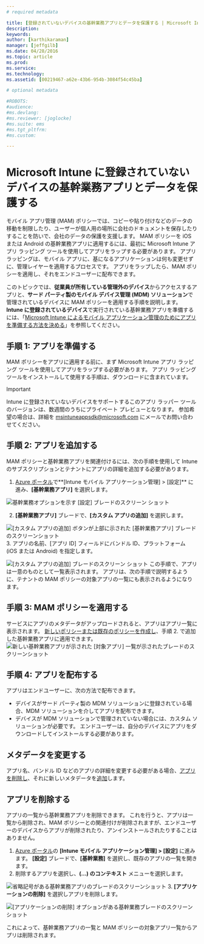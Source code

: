 ```yaml
---
# required metadata

title: [登録されていないデバイスの基幹業務アプリとデータを保護する | Microsoft Intune]
description:
keywords:
author: [karthikaraman]
manager: [jeffgilb]
ms.date: 04/28/2016
ms.topic: article
ms.prod:
ms.service:
ms.technology:
ms.assetid: [00219467-a62e-43b6-954b-3084f54c45ba]

# optional metadata

#ROBOTS:
#audience:
#ms.devlang:
#ms.reviewer: [joglocke]
#ms.suite: ems
#ms.tgt_pltfrm:
#ms.custom:

---
```


# Microsoft Intune に登録されていないデバイスの基幹業務アプリとデータを保護する

モバイル アプリ管理 (MAM) ポリシーでは、コピーや貼り付けなどのデータの移動を制限したり、ユーザーが個人用の場所に会社のドキュメントを保存したりすることを防いで、会社のデータの保護を支援します。   MAM ポリシーを iOS または Android の基幹業務アプリに適用するには、最初に Microsoft Intune アプリ ラッピング ツールを使用してアプリをラップする必要があります。  アプリ ラッピングは、モバイル アプリに、基になるアプリケーションは何も変更せずに、管理レイヤーを適用するプロセスです。  アプリをラップしたら、MAM ポリシーを適用し、それをエンドユーザーに配布できます。  

このトピックでは、**従業員が所有している管理外のデバイス**からアクセスするアプリと、**サード パーティ製のモバイル デバイス管理 (MDM) ソリューション**で管理されているデバイスに MAM ポリシーを適用する手順を説明します。  **Intune に登録されているデバイス**で実行されている基幹業務アプリを準備するには、「[Microsoft Intune によるモバイル アプリケーション管理のためにアプリを準備する方法を決める](decide-how-to-prepare-apps-for-mobile-application-management-with-microsoft-intune.md)」を参照してください。
##  手順 1: アプリを準備する
MAM ポリシーをアプリに適用する前に、まず Microsoft Intune アプリ ラッピング ツールを使用してアプリをラップする必要があります。  アプリ ラッピング ツールをインストールして使用する手順は、ダウンロードに含まれています。  
>[!IMPORTANT]  
>Intune に登録されていないデバイスをサポートするこのアプリ ラッパー ツールのバージョンは、数週間のうちにプライベート プレビューとなります。 参加希望の場合は、詳細を msintuneappsdk@microsoft.com にメールでお問い合わせてください。

## 手順 2: アプリを追加する

MAM ポリシーと基幹業務アプリを関連付けるには、次の手順を使用して Intune のサブスクリプションとテナントにアプリの詳細を追加する必要があります。

1. [Azure ポータル](https://portal.azure.com/)で**[Intune モバイル アプリケーション管理] > [設定]** に進み、**[基幹業務アプリ]** を選択します。

  ![基幹業務オプションを示す [設定] ブレードのスクリーン ショット](../media/mam-azure-portal-lob-on-settings.png)

2. **[基幹業務アプリ]** ブレードで、**[カスタム アプリの追加]** を選択します。

  ![[カスタム アプリの追加] ボタンが上部に示された [基幹業務アプリ] ブレードのスクリーンショット](../media/mam-azure-portal-add-lob-app-action.png)
3.  アプリの名前、[アプリ ID] フィールドにバンドル ID、プラットフォーム (iOS または Android) を指定します。

  ![[カスタム アプリの追加] ブレードのスクリーン ショット ](../media/mam-azure-portal-add-app-details.png) この手順で、アプリは一意のものとして一覧表示されます。  アプリは、次の手順で説明するように、テナントの MAM ポリシーの対象アプリの一覧にも表示されるようになります。

## 手順 3: MAM ポリシーを適用する
サービスにアプリのメタデータがアップロードされると、アプリはアプリ一覧に表示されます。  [新しいポリシーまたは既存のポリシーを作成し](create-and-deploy-mobile-app-management-policies-with-microsoft-intune.md)、手順 2. で追加した基幹業務アプリに適用できます。
  ![新しい基幹業務アプリが示された [対象アプリ] 一覧が示されたブレードのスクリーンショット](../media/mam-azure-portal-lob-on-targeted-app-list.png)
## 手順 4: アプリを配布する
アプリはエンドユーザーに、次の方法で配布できます。
* デバイスがサード パーティ製の MDM ソリューションに登録されている場合、MDM ソリューションを介してアプリを配布できます。
* デバイスが MDM ソリューションで管理されていない場合には、カスタム ソリューションが必要です。 エンドユーザーは、自分のデバイスにアプリをダウンロードしてインストールする必要があります。

## メタデータを変更する
アプリ名、バンドル ID などのアプリの詳細を変更する必要がある場合、[アプリを削除し](#remove-apps)、それに新しいメタデータを[追加](#add-the-app)します。

##  アプリを削除する
アプリの一覧から基幹業務アプリを削除できます。  これを行うと、アプリは一覧から削除され、MAM ポリシーとの関連付けが削除されますが、エンドユーザーのデバイスからアプリが削除されたり、アンインストールされたりすることはありません。  

1.  [Azure ポータル](https://portal.azure.com/)の **[Intune モバイル アプリケーション管理] > [設定]** に進みます。  **[設定]** ブレードで、**[基幹業務]** を選択し、既存のアプリの一覧を開きます。  
2.  削除するアプリを選択し、**(...) のコンテキスト** メニューを選択します。

  ![省略記号がある基幹業務アプリのブレードのスクリーンショット](../media/mam-azure-portal-lob-context-menu.png)
3.  **[アプリケーションの削除]** を選択しアプリを削除します。

  ![[アプリケーションの削除] オプションがある基幹業務ブレードのスクリーンショット](../media/mam-azure-portal-delete-app.png)

  これによって、基幹業務アプリの一覧と MAM ポリシーの対象アプリ一覧からアプリは削除されます。


<!--HONumber=May16_HO3-->


